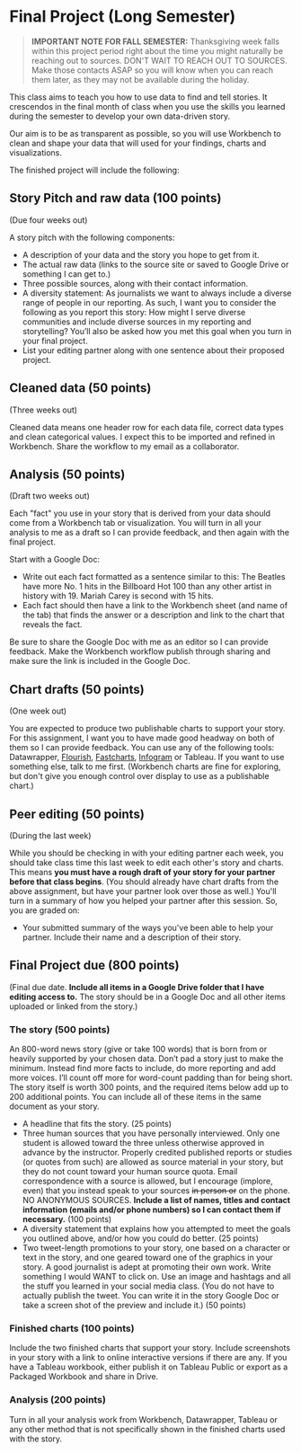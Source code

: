 # Final Project (Long Semester)

> **IMPORTANT NOTE FOR FALL SEMESTER:** Thanksgiving week falls within this project period right about the time you might naturally be reaching out to sources. DON'T WAIT TO REACH OUT TO SOURCES. Make those contacts ASAP so you will know when you can reach them later, as they may not be available during the holiday.

This class aims to teach you how to use data to find and tell stories. It crescendos in the final month of class when you use the skills you learned during the semester to develop your own data-driven story.

Our aim is to be as transparent as possible, so you will use Workbench to clean and shape your data that will used for your findings, charts and visualizations.

The finished project will include the following:

## Story Pitch and raw data (100 points)

(Due four weeks out)

A story pitch with the following components:

- A description of your data and the story you hope to get from it.
- The actual raw data (links to the source site or saved to Google Drive or something I can get to.)
- Three possible sources, along with their contact information.
- A diversity statement: As journalists we want to always include a diverse range of people in our reporting. As such, I want you to consider the following as you report this story: How might I serve diverse communities and include diverse sources in my reporting and storytelling? You’ll also be asked how you met this goal when you turn in your final project.
- List your editing partner along with one sentence about their proposed project.

## Cleaned data (50 points)

(Three weeks out)

Cleaned data means one header row for each data file, correct data types and clean categorical values. I expect this to be imported and refined in Workbench. Share the workflow to my email as a collaborator.

## Analysis (50 points)

(Draft two weeks out)

Each "fact" you use in your story that is derived from your data should come from a Workbench tab or visualization. You will turn in all your analysis to me as a draft so I can provide feedback, and then again with the final project.

Start with a Google Doc:

- Write out each fact formatted as a sentence similar to this: The Beatles have more No. 1 hits in the Billboard Hot 100 than any other artist in history with 19. Mariah Carey is second with 15 hits.
- Each fact should then have a link to the Workbench sheet (and name of the tab) that finds the answer or a description and link to the chart that reveals the fact.

Be sure to share the Google Doc with me as an editor so I can provide feedback. Make the Workbench workflow publish through sharing and make sure the link is included in the Google Doc.

## Chart drafts (50 points)

(One week out)

You are expected to produce two publishable charts to support your story. For this assignment, I want you to have made good headway on both of them so I can provide feedback. You can use any of the following tools: Datawrapper, [Flourish](https://flourish.studio/), [Fastcharts](https://fastcharts.io/), [Infogram](https://infogram.com/) or Tableau. If you want to use something else, talk to me first. (Workbench charts are fine for exploring, but don't give you enough control over display to use as a publishable chart.)

## Peer editing (50 points)

(During the last week)

While you should be checking in with your editing partner each week, you should take class time this last week to edit each other's story and charts. This means **you must have a rough draft of your story for your partner before that class begins**. (You should already have chart drafts from the above assignment, but have your partner look over those as well.) You'll turn in a summary of how you helped your partner after this session. So, you are graded on:

- Your submitted summary of the ways you've been able to help your partner. Include their name and a description of their story.

## Final Project due (800 points)

(Final due date. **Include all items in a Google Drive folder that I have editing access to.** The story should be in a Google Doc and all other items uploaded or linked from the story.)

### The story (500 points)

An 800-word news story (give or take 100 words) that is born from or heavily supported by your chosen data. Don’t pad a story just to make the minimum. Instead find more facts to include, do more reporting and add more voices. I’ll count off more for word-count padding than for being short. The story itself is worth 300 points, and the required items below add up to 200 additional points. You can include all of these items in the same document as your story.

- A headline that fits the story. (25 points)
- Three human sources that you have personally interviewed. Only one student is allowed toward the three unless otherwise approved in advance by the instructor. Properly credited published reports or studies (or quotes from such) are allowed as source material in your story, but they do not count toward your human source quota. Email correspondence with a source is allowed, but I encourage (implore, even) that you instead speak to your sources ~~in person or~~ on the phone. NO ANONYMOUS SOURCES. **Include a list of names, titles and contact information (emails and/or phone numbers) so I can contact them if necessary.** (100 points)
- A diversity statement that explains how you attempted to meet the goals you outlined above, and/or how you could do better. (25 points)
- Two tweet-length promotions to your story, one based on a character or text in the story, and one geared toward one of the graphics in your story. A good journalist is adept at promoting their own work. Write something I would WANT to click on. Use an image and hashtags and all the stuff you learned in your social media class. (You do not have to actually publish the tweet. You can write it in the story Google Doc or take a screen shot of the preview and include it.) (50 points)

### Finished charts (100 points)

Include the two finished charts that support your story. Include screenshots in your story with a link to online interactive versions if there are any. If you have a Tableau workbook, either publish it on Tableau Public or export as a Packaged Workbook and share in Drive.

### Analysis (200 points)

Turn in all your analysis work from Workbench, Datawrapper, Tableau or any other method that is not specifically shown in the finished charts used with the story.
